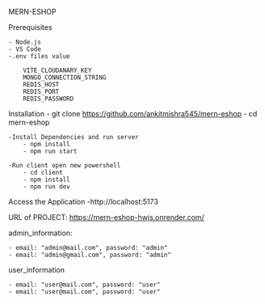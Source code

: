 MERN-ESHOP

Prerequisites

    - Node.js
    - VS Code
    -.env files value

        VITE_CLOUDANARY_KEY
        MONGO_CONNECTION_STRING
        REDIS_HOST
        REDIS_PORT
        REDIS_PASSWORD

Installation - git clone https://github.com/ankitmishra545/mern-eshop - cd mern-eshop

    -Install Dependencies and run server
        - npm install
        - npm run start

    -Run client open new powershell
        - cd client
        - npm install
        - npm run dev

Access the Application
-http://localhost:5173

URL of PROJECT: https://mern-eshop-hwjs.onrender.com/

admin_information:

    - email: "admin@mail.com", password: "admin"
    - email: "admin@gmail.com", password: "admin"

user_information

    - email: "user@mail.com", password: "user"
    - email: "user@mail.com", password: "user"
